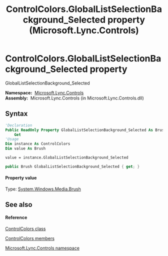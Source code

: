 ﻿---
title: ControlColors.GlobalListSelectionBackground_Selected property  (Microsoft.Lync.Controls)
TOCTitle: 'GlobalListSelectionBackground_Selected property '
ms:assetid: P:Microsoft.Lync.Controls.ControlColors.GlobalListSelectionBackground_Selected_DI_3_UC_OCS14MrefLyncWPF
ms:mtpsurl: https://msdn.microsoft.com/en-us/library/microsoft.lync.controls.controlcolors.globallistselectionbackground_selected_di_3_uc_ocs14mreflyncwpf(v=office.15)
ms:contentKeyID: 48600577
ms.date: 07/28/2014
mtps_version: v=office.15
f1_keywords:
- Microsoft.Lync.Controls.ControlColors.GlobalListSelectionBackground_Selected
dev_langs:
- CSharp
- JScript
- VB
- other
---

# ControlColors.GlobalListSelectionBackground\_Selected property

GlobalListSelectionBackground\_Selected

**Namespace:**  [Microsoft.Lync.Controls](microsoft-lync-controls-namespace_1.md)  
**Assembly:**  Microsoft.Lync.Controls (in Microsoft.Lync.Controls.dll)

## Syntax

``` vb
'Declaration
Public ReadOnly Property GlobalListSelectionBackground_Selected As Brush
    Get
'Usage
Dim instance As ControlColors
Dim value As Brush

value = instance.GlobalListSelectionBackground_Selected
```

``` csharp
public Brush GlobalListSelectionBackground_Selected { get; }
```

#### Property value

Type: [System.Windows.Media.Brush](http://msdn2.microsoft.com/en-us/library/ms634880)  

## See also

#### Reference

[ControlColors class](controlcolors-class-microsoft-lync-controls_1.md)

[ControlColors members](controlcolors-members-microsoft-lync-controls_1.md)

[Microsoft.Lync.Controls namespace](microsoft-lync-controls-namespace_1.md)

